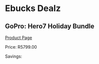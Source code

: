 
# Ebucks Dealz
## GoPro: Hero7 Holiday Bundle
[Product Page](https://www.ebucks.com/web/shop/productSelected.do?prodId=1095629595&catId=1158502431)

Price: R5799.00

Savings: 


	